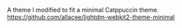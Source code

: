 A theme I modified to fit a minimal Catppuccin theme.
https://github.com/allacee/lightdm-webkit2-theme-minimal
